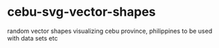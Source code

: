 cebu-svg-vector-shapes
======================

random vector shapes visualizing cebu province, philippines to be used with data sets etc
